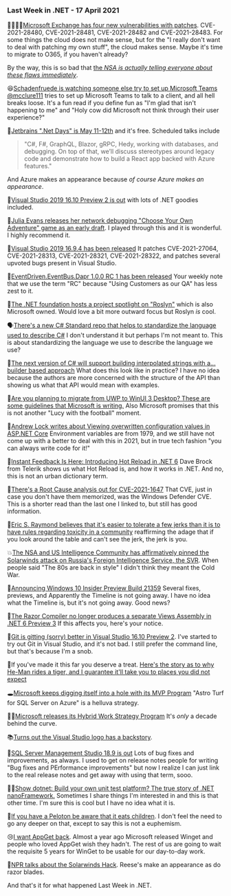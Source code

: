 ### Last Week in .NET - 17 April 2021

🚨🚨🚨🚨[Microsoft Exchange has four new vulnerabilities with patches](https://twitter.com/GossiTheDog/status/1382016434289704960). CVE-2021-28480, CVE-2021-28481, CVE-2021-28482 and CVE-2021-28483.  For some things the cloud does not make sense, but for the "I really don't want to deal with patching my own stuff", the cloud makes sense.  Maybe it's time to migrate to O365, if you haven't already?

By the way, this is so bad that [the *NSA is actually telling everyone about these flaws immediately*](https://www.bleepingcomputer.com/news/security/nsa-discovers-critical-exchange-server-vulnerabilities-patch-now/).

😆[Schadenfruede is watching someone else try to set up Microsoft Teams](https://twitter.com/mcclure111/status/1381704459684831234?s=20) [@mcclure111](https://twitter.com/mcclure111) tries to set up Microsoft Teams to talk to a client, and all hell breaks loose.  It's a fun read if you define fun as "I'm glad that isn't happening to me" and "Holy cow did Microsoft not think through their user experience?"

📆[Jetbrains ".Net Days" is May 11-12th](https://pages.jetbrains.com/dotnet-days-2021/twitter) and it's free. Scheduled talks include

> "C#, F#, GraphQL, Blazor, gRPC, Hedy, working with databases, and debugging. On top of that, we’ll discuss stereotypes around legacy code and demonstrate how to build a React app backed with Azure features."

And Azure makes an appearance because *of course Azure makes an appearance*.

🎁[Visual Studio 2019 16.10 Preview 2 is out](https://devblogs.microsoft.com/visualstudio/visual-studio-2019-v16-10-preview-2/) with lots of .NET goodies included.

🎈[Julia Evans releases her network debugging "Choose Your Own Adventure" game as an early draft](https://twitter.com/b0rk/status/1382383203999219716?s=20).  I played through this and it is wonderful. I highly recommend it.

🎁[Visual Studio 2019 16.9.4 has been released](https://docs.microsoft.com/en-us/visualstudio/releases/2019/release-notes#16.9.4) It patches CVE-2021-27064, CVE-2021-28313, CVE-2021-28321, CVE-2021-28322, and patches several upvoted bugs present in Visual Studio.

🚌[EventDriven.EventBus.Dapr 1.0.0 RC 1 has been released](https://github.com/event-driven-dotnet/EventDriven.EventBus.Dapr/releases/tag/v1.0.0-rc1) Your weekly note that we use the term "RC" because "Using Customers as our QA" has less zest to it.

🎥[The .NET foundation hosts a project spotlight on "Roslyn"](https://dotnetfoundation.org/projects/spotlight?utm_content=161074607&utm_medium=social&utm_source=twitter&hss_channel=tw-2384354214) which is also Microsoft owned.  Would love a bit more outward focus but Roslyn *is* cool.

🗣[There's a new C# Standard repo that helps to standardize the language used to describe C#](https://devblogs.microsoft.com/dotnet/announcing-open-source-c-standardization-standards/) I don't understand it but perhaps I'm not meant to.  This is about standardizing the language we use to describe the language we use?

🧵[The next version of C# will support building interpolated strings with a... builder based approach](https://twitter.com/terrajobst/status/1381642179123154944?s=20) What does this look like in practice? I have no idea because the authors are more concerned with the structure of the API than showing us what that API would mean with examples.

🚚[Are you planning to migrate from UWP to WinUI 3 Desktop? These are some guidelines that Microsoft is writing.](https://github.com/microsoft/microsoft-ui-xaml/blob/master/docs/winrt-apis-for-desktop.md)  Also Microsoft promises that this is not another "Lucy with the football" moment.

🧓[Andrew Lock writes about Viewing overwritten configuration values in ASP.NET Core](https://andrewlock.net/viewing-overriden-configuration-values-in-aspnetcore/) Environment variables are from 1979, and we still have not come up with a better to deal with this in 2021, but in true tech fashion "you can always write code for it!"

💩[Instant Feedback Is Here: Introducing Hot Reload in .NET 6](https://www.telerik.com/blogs/instant-feedback-is-here-introducing-hot-reload-in-dotnet-6) Dave Brock from Telerik shows us what Hot Reload is, and how it works in .NET.  And no, this is not an urban dictionary term.


🤖[There's a Root Cause analysis out for CVE-2021-1647](https://googleprojectzero.github.io/0days-in-the-wild//0day-RCAs/2021/CVE-2021-1647.html)  That CVE, just in case you don't have them memorized, was the Windows Defender CVE.  This is a shorter read than the last one I linked to, but still has good information.


🤡[Eric S. Raymond believes that it's easier to tolerate a few jerks than it is to have rules regarding toxicity in a community](https://gcc.gnu.org/pipermail/gcc/2021-April/235575.html) reaffirming the adage that if you look around the table and can't see the jerk, the jerk is you.

💥[The NSA and US Intelligence Community has affirmatively pinned the Solarwinds attack on Russia's Foreign Intelligence Service, the SVR](https://www.nsa.gov/News-Features/Feature-Stories/Article-View/Article/2573391/russian-foreign-intelligence-service-exploiting-five-publicly-known-vulnerabili/).  When people said "The 80s are back in style" I didn't think they meant the Cold War.

📢[Announcing Windows 10 Insider Preview Build 21359](https://blogs.windows.com/windows-insider/2021/04/14/announcing-windows-10-insider-preview-build-21359/) Several fixes, previews, and Apparently the Timeline is not going away.  I have no idea what the Timeline is, but it's not going away. Good news?

👐[The Razor Compiler no longer produces a separate Views Assembly in .NET 6 Preview 3](https://twitter.com/buhakmeh/status/1382757573884055559?s=20)  If this affects you, here's your notice.

💾[Git is gitting (sorry) better in Visual Studio 16.10 Preview 2](https://devblogs.microsoft.com/visualstudio/enhanced-productivity-with-git-in-visual-studio/).  I've started to try out Git in Visual Studio, and it's not bad.  I still prefer the command line, but that's because I'm a snob.

🐅If you've made it this far you deserve a treat.  [Here's the story as to why He-Man rides a tiger, and I guarantee it'll take you to places you did not expect](https://twitter.com/ponettplus/status/1130876119828316161?s=20)

🕳[Microsoft keeps digging itself into a hole with its MVP Program](https://twitter.com/GeoffreyHuntley/status/1382850550761361408) "Astro Turf for SQL Server on Azure" is a helluva strategy.

🤵🥳[Microsoft releases its Hybrid Work Strategy Program](https://www.microsoft.com/en-us/worklab/work-trend-index/hybrid-work) It's *only* a decade behind the curve.

📚[Turns out the Visual Studio logo has a backstory](https://www.mobilize.net/blog/that-visual-studio-logo-its-not-what-you-think-it-is).  

🎁[SQL Server Management Studio 18.9 is out](https://docs.microsoft.com/en-us/sql/ssms/release-notes-ssms?WT.mc_id=twitter-0000-sqldocs&view=sql-server-ver15) Lots of bug fixes and improvements, as always. I used to get on release notes people for writing "Bug fixes and PErformance improvements" but now I realize I can just link to the real release notes and get away with using that term, sooo.

🙋‍♂️[Show dotnet: Build your own unit test platform? The true story of .NET nanoFramework.](https://devblogs.microsoft.com/dotnet/show-dotnet-build-your-own-unit-test-platform-the-true-story-of-net-nanoframework/) Sometimes I share things I'm interested in and this is that other time. I'm sure this is cool but I have no idea what it is.

👶[If you have a Peloton be aware that it eats children](https://twitter.com/film_girl/status/1383469082276614146?s=20). I don't feel the need to go any deeper on that, except to say this is not a euphemism.

😢[I want AppGet back](https://niemarwinget.medium.com/winget-is-terrible-i-want-appget-back-41b3ca598596). Almost a year ago Microsoft released Winget and people who loved AppGet wish they hadn't. The rest of us are going to wait the requisite 5 years for WinGet to be usable for our day-to-day work.

🍬[NPR talks about the Solarwinds Hack](https://www.npr.org/2021/04/16/985439655/a-worst-nightmare-cyberattack-the-untold-story-of-the-solarwinds-hack).  Reese's make an appearance as do razor blades. 

And that's it for what happened Last Week in .NET. 










